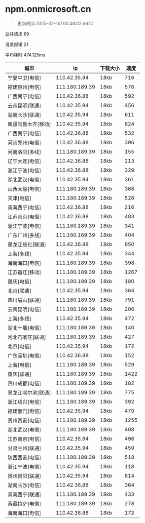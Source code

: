 
  # npm.onmicrosoft.cn

  > 更新时间 2025-02-16T00:48:02.982Z
  
  总共请求 69

  请求报错 21

  平均耗时 474.125ms

|城市|ip|下载大小|速度|
|-----|----------|---|---|
|宁夏中卫[电信]|110.42.35.94|18kb|716|
|福建泉州[电信]|111.180.189.39|18kb|576|
|广西南宁[电信]|110.42.36.88|18kb|592|
|云南昆明[联通]|110.42.35.94|18kb|456|
|湖南长沙[联通]|110.42.35.94|18kb|611|
|新疆乌鲁木齐[移动]|110.42.35.94|18kb|824|
|广西南宁[电信]|110.42.36.88|18kb|532|
|河南郑州[电信]|110.42.36.88|18kb|396|
|河南洛阳[多线]|111.180.189.39|18kb|155|
|辽宁大连[电信]|110.42.36.88|18kb|213|
|浙江宁波[电信]|110.42.36.88|18kb|329|
|湖北武汉[电信]|110.42.35.94|18kb|361|
|山西太原[电信]|111.180.189.39|18kb|368|
|天津[电信]|111.180.189.39|18kb|528|
|青海西宁[电信]|110.42.36.88|18kb|216|
|江苏南京[电信]|110.42.36.88|18kb|483|
|浙江宁波[电信]|111.180.189.39|18kb|341|
|广东广州[多线]|111.180.189.39|18kb|404|
|黑龙江绥化[联通]|110.42.36.88|18kb|650|
|上海[多线]|110.42.35.94|18kb|344|
|海南海口[电信]|111.180.189.39|18kb|398|
|江苏宿迁[移动]|111.180.189.39|18kb|1267|
|重庆[电信]|111.180.189.39|18kb|180|
|北京[联通]|110.42.35.94|18kb|364|
|四川眉山[联通]|111.180.189.39|18kb|791|
|云南昆明[电信]|111.180.189.39|18kb|206|
|上海[多线]|110.42.35.94|18kb|472|
|湖北十堰[电信]|111.180.189.39|18kb|140|
|河北石家庄[联通]|111.180.189.39|18kb|427|
|北京[电信]|110.42.35.94|18kb|172|
|广东深圳[电信]|110.42.36.88|18kb|152|
|上海[电信]|111.180.189.39|18kb|529|
|重庆[联通]|111.180.189.39|18kb|1422|
|四川成都[电信]|111.180.189.39|18kb|182|
|黑龙江哈尔滨[联通]|111.180.189.39|18kb|775|
|浙江绍兴[电信]|111.180.189.39|18kb|392|
|福建厦门[电信]|110.42.35.94|18kb|479|
|贵州贵安[电信]|111.180.189.39|18kb|1255|
|湖北武汉[电信]|111.180.189.39|18kb|408|
|江苏南京[电信]|110.42.35.94|18kb|496|
|甘肃兰州[联通]|110.42.35.94|18kb|459|
|陕西西安[电信]|111.180.189.39|18kb|518|
|浙江宁波[电信]|110.42.35.94|18kb|118|
|贵州贵阳[联通]|110.42.35.94|18kb|814|
|湖南长沙[电信]|110.42.36.88|18kb|364|
|青海西宁[联通]|111.180.189.39|18kb|433|
|西藏拉萨[电信]|111.180.189.39|18kb|278|
|海南海口[电信]|110.42.36.88|18kb|172|

  